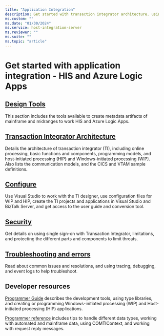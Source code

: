 ```yaml
---
title: "Application Integration"
description: Get started with transaction integrator architecture, using the design tools and configuring WIP, HIP, and Azure Logic Apps conenctors for mainframes and midrangesusing single sign-on for security, common issues and resolutions, and the development tools and data types - Host Integration Server (HIS) 
ms.custom: ""
ms.date: "01/30/2024"
ms.service: host-integration-server
ms.reviewer: ""
ms.suite: ""
ms.topic: "article"
---
```

# Get started with application integration - HIS and Azure Logic Apps

## [Design Tools](application-integration-3270designer-1.md)
This section includes the tools available to create metadata artifacts of mainframe and midranges to work HIS and Azure Logic Apps.

## [Transaction Integrator Architecture](transaction-integrator-architecture1.md)  
Details the architecture of transaction integrator (TI), including online processing, basic functions and components, programming models, and host-initiated processing (HIP) and Windows-initiated processing (WIP). Also lists the communication models, and the CICS and VTAM sample definitions.

## [Configure](application-integration-configuration-2.md)
Use Visual Studio to work with the TI designer, use configuration files for WIP and HIP, create the TI projects and applications in Visual Studio and BizTalk Server, and get access to the user guide and conversion tool. 

## [Security](application-integration-security-2.md)
Get details on using single sign-on with Transaction Integrator, limitations, and protecting the different parts and components to limit threats.

## [Troubleshooting and errors](application-integration-troubleshooting-2.md)
Read about common issues and resolutions, and using tracing, debugging, and event logs to help troubleshoot.

## Developer resources

[Programmer Guide](application-integration-programmers-guide2.md) describes the development tools, using type libraries, and creating or programming Windows-initiated processing (WIP) and Host-initiated processing (HIP) applications.

[Programmer reference](application-integration-programmer-s-reference2.md) includes tips to handle different data types, working with automated and mainframe data, using COMTIContext, and working with request reply messages.
